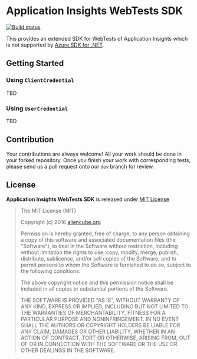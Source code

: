 # Application Insights WebTests SDK #

[![Build status](https://ci.appveyor.com/api/projects/status/yjlaqjvc9w44aa27/branch/dev?svg=true)](https://ci.appveyor.com/project/justinyoo/application-insights-webtests-sdk/branch/dev)

This provides an extended SDK for WebTests of Application Insights which is not supported by [Azure SDK for .NET](https://github.com/Azure/azure-sdk-for-net).


## Getting Started ##

### Using `ClientCredential` ###

TBD


### Using `UserCredential` ###

TBD


## Contribution ##

Your contributions are always welcome! All your work should be done in your forked repository. Once you finish your work with corresponding tests, please send us a pull request onto our `dev` branch for review.


## License ##

**Application Insights WebTests SDK** is released under [MIT License](http://opensource.org/licenses/MIT)

> The MIT License (MIT)
>
> Copyright (c) 2016 [aliencube.org](http://aliencube.org)
> 
> Permission is hereby granted, free of charge, to any person obtaining a copy of this software and associated documentation files (the "Software"), to deal in the Software without restriction, including without limitation the rights to use, copy, modify, merge, publish, distribute, sublicense, and/or sell copies of the Software, and to permit persons to whom the Software is furnished to do so, subject to the following conditions:
> 
> The above copyright notice and this permission notice shall be included in all copies or substantial portions of the Software.
> 
> THE SOFTWARE IS PROVIDED "AS IS", WITHOUT WARRANTY OF ANY KIND, EXPRESS OR IMPLIED, INCLUDING BUT NOT LIMITED TO THE WARRANTIES OF MERCHANTABILITY, FITNESS FOR A PARTICULAR PURPOSE AND NONINFRINGEMENT. IN NO EVENT SHALL THE AUTHORS OR COPYRIGHT HOLDERS BE LIABLE FOR ANY CLAIM, DAMAGES OR OTHER LIABILITY, WHETHER IN AN ACTION OF CONTRACT, TORT OR OTHERWISE, ARISING FROM, OUT OF OR IN CONNECTION WITH THE SOFTWARE OR THE USE OR OTHER DEALINGS IN THE SOFTWARE.
